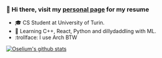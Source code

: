 ### 👋 Hi there, visit my [personal page](https://oselium.github.io) for my resume

- 🎓 CS Student at University of Turin.
- 📘 Learning C++, React, Python and dillydaddling with ML.
- :trollface: I use Arch BTW

[![ Oselium's github stats](https://github-readme-stats.vercel.app/api?username=Oselium&count_private=true&show_icons=true&theme=gruvbox)](https://github.com/anuraghazra/github-readme-stats)
